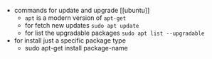 - commands for update and upgrade [[ubuntu]]
	- `apt` is a modern version of `apt-get`
	- for fetch new updates `sudo apt update`
	- for list the upgradable packages `sudo apt list --upgradable`
- for install just a specific package type
	- sudo apt-get install package-name
